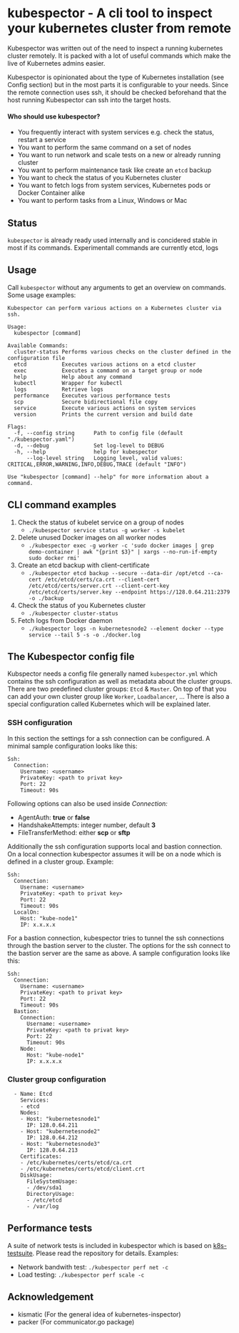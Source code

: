 # kubespector - A cli tool to inspect your kubernetes cluster from remote
Kubespector was written out of the need to inspect a running kubernetes cluster remotely. 
It is packed with a lot of useful commands which make the live of Kubernetes admins easier.

Kubespector is opinionated about the type of Kubernetes installation (see Config section) but in the most parts it is configurable to your needs.
Since the remote connection uses ssh, it should be checked beforehand that the host running Kubespector can ssh into the target hosts.

#### Who should use kubespector?
- You frequently interact with system services e.g. check the status, restart a service
- You want to perform the same command on a set of nodes 
- You want to run network and scale tests on a new or already running cluster
- You want to perform maintenance task like create an `etcd` backup
- You want to check the status of you Kubernetes cluster
- You want to fetch logs from system services, Kubernetes pods or Docker Container alike
- You want to perform tasks from a Linux, Windows or Mac  

## Status
`kubespector` is already ready used internally and is concidered stable in most if its commands. Experimentall commands are currently etcd, logs

## Usage
Call `kubespector` without any arguments to get an overview on commands. Some usage examples:


````
Kubespector can perform various actions on a Kubernetes cluster via ssh.

Usage:
  kubespector [command]

Available Commands:
  cluster-status Performs various checks on the cluster defined in the configuration file
  etcd           Executes various actions on a etcd cluster
  exec           Executes a command on a target group or node
  help           Help about any command
  kubectl        Wrapper for kubectl
  logs           Retrieve logs
  performance    Executes various performance tests
  scp            Secure bidirectional file copy
  service        Execute various actions on system services
  version        Prints the current version and build date

Flags:
  -f, --config string      Path to config file (default "./kubespector.yaml")
  -d, --debug              Set log-level to DEBUG
  -h, --help               help for kubespector
      --log-level string   Logging level, valid values: CRITICAL,ERROR,WARNING,INFO,DEBUG,TRACE (default "INFO")

Use "kubespector [command] --help" for more information about a command.
````

##  CLI command examples
1. Check the status of kubelet service on a group of nodes
    - ``./kubespector service status -g worker -s kubelet``
2. Delete unused Docker images on all worker nodes
    - ``./kubespector exec -g worker -c 'sudo docker images | grep demo-container | awk "{print $3}" | xargs --no-run-if-empty sudo docker rmi'``
3. Create an etcd backup with client-certificate
   - ``./kubespector etcd backup --secure --data-dir /opt/etcd --ca-cert /etc/etcd/certs/ca.crt --client-cert /etc/etcd/certs/server.crt --client-cert-key /etc/etcd/certs/server.key --endpoint https://128.0.64.211:2379 -o ./backup``  
4. Check the status of you Kubernetes cluster
    - ``./kubespector cluster-status`` 
5. Fetch logs from Docker daemon 
    - ``./kubespector logs -n kubernetesnode2 --element docker --type service --tail 5 -s -o ./docker.log``

## The Kubespector config file
Kubspector needs a config file generally named `kubespector.yml` which contains the ssh configuration as well as metadata about the cluster groups.
There are two predefined cluster groups: `Etcd` & `Master`. On top of that you can add your own cluster group like `Worker`, `Loadbalancer`, ...
There is also a special configuration called Kubernetes which will be explained later.
 
### SSH configuration
In this section the settings for a ssh connection can be configured. A minimal sample configuration looks like this:
````
Ssh:
  Connection:
    Username: <username>
    PrivateKey: <path to privat key>
    Port: 22
    Timeout: 90s
````
Following options can also be used inside _Connection:_
- AgentAuth: **true** or **false**
- HandshakeAttempts: integer number, default **3**
- FileTransferMethod: either **scp** or **sftp**

Additionally the ssh configuration supports local and bastion connection.
On a local connection kubespector assumes it will be on a node which is defined in a cluster group. Example:
 ````
 Ssh:
   Connection:
     Username: <username>
     PrivateKey: <path to privat key>
     Port: 22
     Timeout: 90s
   LocalOn:   
     Host: "kube-node1"
     IP: x.x.x.x 
 ````
 
For a bastion connection, kubespector tries to tunnel the ssh connections through the bastion server to the cluster.
The options for the ssh connect to the bastion server are the same as above. A sample configuration looks like this:
 ````
 Ssh:
   Connection:
     Username: <username>
     PrivateKey: <path to privat key>
     Port: 22
     Timeout: 90s
   Bastion:   
     Connection:
       Username: <username>
       PrivateKey: <path to privat key>
       Port: 22
       Timeout: 90s
     Node:
       Host: "kube-node1"
       IP: x.x.x.x 
 ````
### Cluster group configuration
````
  - Name: Etcd
    Services:
    - etcd
    Nodes:
    - Host: "kubernetesnode1"
      IP: 128.0.64.211
    - Host: "kubernetesnode2"
      IP: 128.0.64.212
    - Host: "kubernetesnode3"
      IP: 128.0.64.213
    Certificates:
    - /etc/kubernetes/certs/etcd/ca.crt
    - /etc/kubernetes/certs/etcd/client.crt
    DiskUsage:
      FileSystemUsage:
      - /dev/sda1
      DirectoryUsage:
      - /etc/etcd
      - /var/log
````

## Performance tests
A suite of network tests is included in kubespector which is based on [k8s-testsuite](https://github.com/mrahbar/k8s-testsuite). 
Please read the repository for details. Examples: 
- Network bandwith test: ``./kubespector perf net -c``
- Load testing: ``./kubespector perf scale -c``


## Acknowledgement
- kismatic (For the general idea of kubernetes-inspector)
- packer (For communicator.go package)